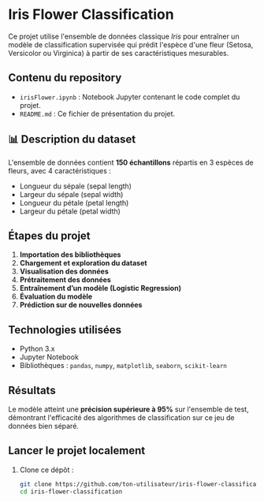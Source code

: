 #  Iris Flower Classification

Ce projet utilise l'ensemble de données classique *Iris* pour entraîner un modèle de classification supervisée qui prédit l'espèce d'une fleur (Setosa, Versicolor ou Virginica) à partir de ses caractéristiques mesurables.

##  Contenu du repository

- `irisFlower.ipynb` : Notebook Jupyter contenant le code complet du projet.
- `README.md` : Ce fichier de présentation du projet.

## 📊 Description du dataset

L'ensemble de données contient **150 échantillons** répartis en 3 espèces de fleurs, avec 4 caractéristiques :

- Longueur du sépale (sepal length)
- Largeur du sépale (sepal width)
- Longueur du pétale (petal length)
- Largeur du pétale (petal width)


##  Étapes du projet

1. **Importation des bibliothèques**
2. **Chargement et exploration du dataset**
3. **Visualisation des données**
4. **Prétraitement des données**
5. **Entraînement d’un modèle (Logistic Regression)**
6. **Évaluation du modèle**
7. **Prédiction sur de nouvelles données**

##  Technologies utilisées

- Python 3.x
- Jupyter Notebook
- Bibliothèques : `pandas`, `numpy`, `matplotlib`, `seaborn`, `scikit-learn`

##  Résultats

Le modèle atteint une **précision supérieure à 95%** sur l'ensemble de test, démontrant l'efficacité des algorithmes de classification sur ce jeu de données bien séparé.

##  Lancer le projet localement

1. Clone ce dépôt :
   ```bash
   git clone https://github.com/ton-utilisateur/iris-flower-classification.git
   cd iris-flower-classification
